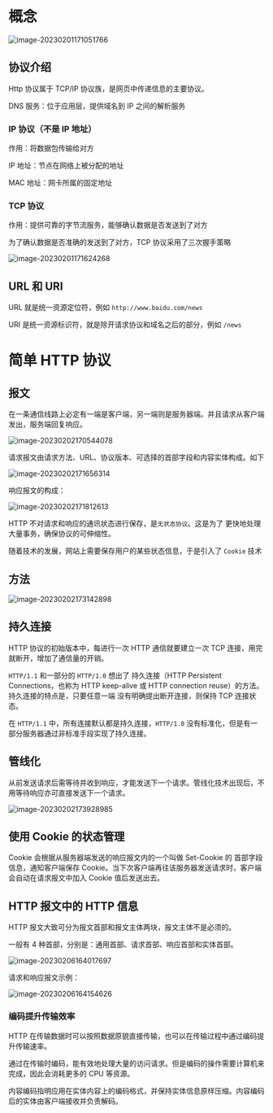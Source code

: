 # 概念

![image-20230201171051766](https://zym-notes.oss-cn-shenzhen.aliyuncs.com/img/image-20230201171051766.png)

## 协议介绍

Http 协议属于 TCP/IP 协议族，是网页中传递信息的主要协议。

DNS 服务：位于应用层，提供域名到 IP 之间的解析服务

### IP 协议（不是 IP 地址）

作用：将数据包传输给对方

IP 地址：节点在网络上被分配的地址

MAC 地址：网卡所属的固定地址

### TCP 协议

作用：提供可靠的字节流服务，能够确认数据是否发送到了对方

为了确认数据是否准确的发送到了对方，TCP 协议采用了三次握手策略

![image-20230201171624268](https://zym-notes.oss-cn-shenzhen.aliyuncs.com/img/image-20230201171624268.png)

## URL 和 URI

URL 就是统一资源定位符，例如 `http://www.baidu.com/news`

URI 是统一资源标识符，就是除开请求协议和域名之后的部分，例如 `/news`

# 简单 HTTP 协议

## 报文

在一条通信线路上必定有一端是客户端，另一端则是服务器端。并且请求从客户端发出，服务端回复响应。

![image-20230202170544078](https://zym-notes.oss-cn-shenzhen.aliyuncs.com/img/image-20230202170544078.png)

请求报文由请求方法、URL、协议版本、可选择的首部字段和内容实体构成。如下

![image-20230202171656314](https://zym-notes.oss-cn-shenzhen.aliyuncs.com/img/image-20230202171656314.png)

响应报文的构成：

![image-20230202171812613](https://zym-notes.oss-cn-shenzhen.aliyuncs.com/img/image-20230202171812613.png)

HTTP 不对请求和响应的通讯状态进行保存，是`无状态协议`。这是为了 更快地处理大量事务，确保协议的可伸缩性。

随着技术的发展，网站上需要保存用户的某些状态信息，于是引入了 `Cookie` 技术

## 方法

<img src="https://zym-notes.oss-cn-shenzhen.aliyuncs.com/img/image-20230202173142898.png" alt="image-20230202173142898"  />

## 持久连接

HTTP 协议的初始版本中，每进行一次 HTTP 通信就要建立一次 TCP 连接，用完就断开，增加了通信量的开销。

`HTTP/1.1` 和一部分的 `HTTP/1.0` 想出了 持久连接（HTTP Persistent Connections，也称为 HTTP keep-alive 或 HTTP connection reuse）的方法。持久连接的特点是，只要任意一端 没有明确提出断开连接，则保持 TCP 连接状态。

在 `HTTP/1.1` 中，所有连接默认都是持久连接，`HTTP/1.0` 没有标准化，但是有一部分服务器通过非标准手段实现了持久连接。

## 管线化

从前发送请求后需等待并收到响应，才能发送下一个请求。管线化技术出现后，不用等待响应亦可直接发送下一个请求。

![image-20230202173928985](https://zym-notes.oss-cn-shenzhen.aliyuncs.com/img/image-20230202173928985.png)

## 使用 Cookie 的状态管理

Cookie 会根据从服务器端发送的响应报文内的一个叫做 Set-Cookie 的 首部字段信息，通知客户端保存 Cookie。当下次客户端再往该服务器发送请求时，客户端会自动在请求报文中加入 Cookie 值后发送出去。

## HTTP 报文中的 HTTP 信息

HTTP 报文大致可分为报文首部和报文主体两块，报文主体不是必须的。

一般有 4 种首部，分别是：通用首部、请求首部、响应首部和实体首部。

![image-20230206164017697](https://zym-notes.oss-cn-shenzhen.aliyuncs.com/img/image-20230206164017697.png)

请求和响应报文示例：

![image-20230206164154626](https://zym-notes.oss-cn-shenzhen.aliyuncs.com/img/image-20230206164154626.png)

### 编码提升传输效率

HTTP 在传输数据时可以按照数据原貌直接传输，也可以在传输过程中通过编码提升传输速率。

通过在传输时编码，能有效地处理大量的访问请求。但是编码的操作需要计算机来完成，因此会消耗更多的 CPU 等资源。

内容编码指明应用在实体内容上的编码格式，并保持实体信息原样压缩。内容编码后的实体由客户端接收并负责解码。











